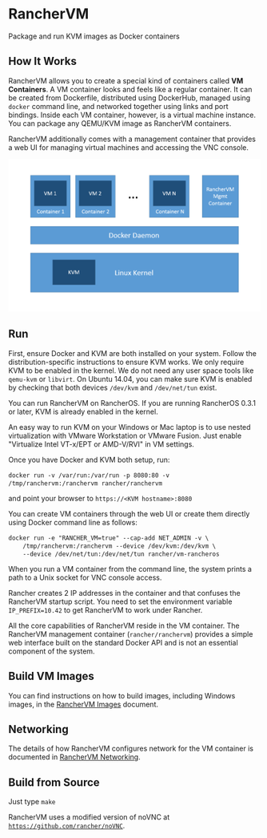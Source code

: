 # RancherVM

Package and run KVM images as Docker containers


## How It Works

RancherVM allows you to create a special kind of containers called 
**VM Containers**.  A VM container looks and feels like a regular 
container. It can be created from Dockerfile,
distributed using DockerHub, managed using `docker` command line,
and networked together using links and port bindings. 
Inside each VM container, however, is a virtual machine instance. You can
package any QEMU/KVM image as RancherVM containers.

RancherVM additionally comes with a management container that provides a web
UI for managing virtual machines and accessing the VNC console.

![How it works](docs/ranchervm.png "How it works")



## Run

First, ensure Docker and KVM are both installed on your system. Follow the
distribution-specific instructions to ensure KVM works. We only require
KVM to be enabled in the kernel. We do not need any user space tools
like `qemu-kvm` or `libvirt`. On Ubuntu 14.04, you can make sure KVM is
enabled by checking that both devices `/dev/kvm` and `/dev/net/tun` exist.

You can run RancherVM on RancherOS. If you are running RancherOS 0.3.1 or later, KVM is already enabled in the kernel.

An easy way to run KVM on your Windows or Mac laptop is to use nested
virtualization with VMware Workstation or VMware Fusion. Just enable
"Virtualize Intel VT-x/EPT or AMD-V/RVI" in VM settings.

Once you have Docker and KVM both setup, run:

    docker run -v /var/run:/var/run -p 8080:80 -v /tmp/ranchervm:/ranchervm rancher/ranchervm

and point your browser to `https://<KVM hostname>:8080`

You can create VM containers through the web UI or create them directly
using Docker command line as follows:

    docker run -e "RANCHER_VM=true" --cap-add NET_ADMIN -v \
        /tmp/ranchervm:/ranchervm --device /dev/kvm:/dev/kvm \
        --device /dev/net/tun:/dev/net/tun rancher/vm-rancheros

When you run a VM container from the command line, the system prints a
path to a Unix socket for VNC console access.

Rancher creates 2 IP addresses in the container and that confuses the
RancherVM startup script.
You need to set the environment variable `IP_PREFIX=10.42` to get
RancherVM to work under Rancher.

All the core capabilities of RancherVM reside in the VM container.
The RancherVM management container (`rancher/ranchervm`) provides a 
simple web interface built on
the standard Docker API and is not an essential component of the
system.

## Build VM Images

You can find instructions on how to build images, including Windows 
images, in the [RancherVM Images](docs/images.md) document.

## Networking

The details of how RancherVM configures network for the VM container
is documented in [RancherVM Networking](docs/networking.md).

## Build from Source

Just type `make`

RancherVM uses a modified version of noVNC at [`https://github.com/rancher/noVNC`](https://github.com/rancher/noVNC).

